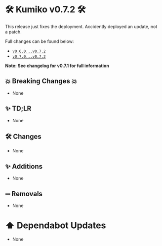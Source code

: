# 🛠️ Kumiko v0.7.2 🛠️

This release just fixes the deployment. Accidently deployed an update, not a patch.

Full changes can be found below:
- [`v0.6.0...v0.7.2`](https://github.com/No767/Kumiko/compare/v0.6.0...v0.7.2)
- [`v0.7.0...v0.7.2`](https://github.com/No767/Kumiko/compare/v0.7.0...v0.7.2)

**Note: See changelog for v0.7.1 for full information**

## :boom: Breaking Changes :boom:

- None

## ✨ TD;LR

- None

## 🛠️ Changes
- None

## ✨ Additions
- None


## ➖ Removals
- None

# ⬆️ Dependabot Updates
- None
